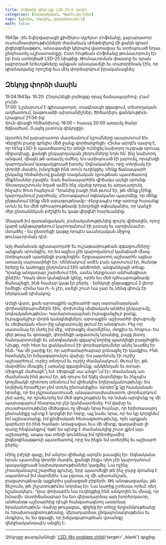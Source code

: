 ```yaml
---
title: Հոֆմանի զեկոյցը LSD-25-ի մասին
categories: [Հասարակական, Պատմութիւններ]
tags: [քիմիա, մարդիկ, թարգմանութիւն]
math: false
---
```


1943թ.-ին Շվերցարացի քիմիկոս Ալբերտ Հոֆմանը, լաբարատոր ուսումնասիրութիւնների ժամանակ սինթեզելով մի քանի գրամ լիզերգինաթթու, անսպասելի կերպով վատացաւ եւ ստիպուած եղաւ ընդհատել աշխատանքը։
Ըստ էութեան Հոֆմանը թունաւորուել էր իր իսկ ստեղծած LSD-25 նիւթից։ Թունաւորման փաստը եւ դրան յաջորդած երեւոյթները այնքան անսպասելի եւ տարօրինակ էին, որ գիտնականը որոշեց եւս մէկ փորձարկում իրականացնել։

## **Զեկոյց փորձի մասին**

19.04.1943թ. 16:20: Ընդունեցի լուծոյթը օրալ ճանապարհով։ Համ չունի։  
17:00: Նշմարւում է գլխապտոյտ, տագնապի զգացում, տեսողական աղճատում, կաթուածի ախտանիշներ, ծիծաղելու ցանկութիւն։  
Լրացում 21:04-ից՝  
Տուն գնացի հեծանիւով։ 18:00 – հասայ 20:00 առաւել ծանր ճգնաժամ։ (Նայել յատուկ զեկոյցը)։

Այստեղ իմ լաբարատոր մատեանում նշումները աւարտւում են։ Վերջին բառը գրելիս մեծ ջանք գործադրեցի։ Հիմա արդէն պարզ է, որ հէնց LSD-ի պատճառով էր տեղի ունեցել նախորդ ուրբաթ օրուայ միջադէպը, քանզի ընկալողական շեղումները նոյն են՝ ինչ նախորդ անգամ, միայն թե առաւել ուժեղ։ Ես ստիպուած էի լարուել, որպէսզի կարողանամ կապակցուած խօսել։ Օգնականիս, որը տեղեակ էր փորձի մասին, խնդրեցի ինձ տուն ուղեկցել։ Մենք ճանապարհ ընկանք հեծանիւով քանզի ռազմական դրութեան պատճառով մեքենաներ չկային։ Տան ճանապարհին վիճակս աւելի սրուեց։ Տեսադաշտումս եղած ամէն ինչ սկսեց դողալ եւ աղաւաղուել, ինչպէս ծուռ հայելում։ Դրանից բացի ինձ թւում էր, թե մենք չէինք կարողանում շարժուել։ Հետագայում օգնականս պատմեց, որ մենք ընթանում էինք մեծ արագութեամբ։ Վերջապէս ողջ-առողջ հասանք տուն եւ ես մեծ դժուարութեամբ խնդրեցի օգնականիս, որ կանչի մեր ընտանեկան բժշկին եւ կաթ վերցնի հարեւանից։

Չնայած իմ զառանցական, բանականութիւնից զուրկ վիճակին, որոշ կարճ ակնթարթերում կարողանում էի յստակ եւ արդիւնաւէտ մտածել - ես ընտրեցի կաթը որպէս աւանդական միջոց թունաւորման դէմ։

Այդ ժամանակ գլխապտոյտի եւ ուշաթափութեան զգացումները այնքան սրուեցին, որ ես այլեւս չէի կարողանում կանգնած մնալ։ Ստիպուած պառկեցի բազմոցին։ Շրջապատող աշխարհն այլեւս առաւել սարսափելի էր։ Սենեակում ամէն բան պտտւում էր, ծանօթ իրերը եւ կահոյքը ընդունում էին անճոռնի, անցանկալի տեսք։ Դրանք անդադար շարժւում էին, ասես ներքուստ անհանգիստ լինէին։ Դռան մօտ կանգնած կինը, որին ես մեծ դժուարութեամբ ճանաչեցի, ինձ համար կաթ էր բերել - երեկոյի ընթացքում 2 լիտր խմեցի։ Հիմա նա Ռ.-ն չէր, աւելի շուտ նա չար եւ նենգ վհուկ էր ներկուած դիմակով։

Աւելի վատ, քան արտաքին աշխարհի այդ սատանայական փոխակերպումներն էին, փոխուեց սեփական անձիս ընկալումը, նոյնականութիւնս։ Կամարտայայման իւրաքանչիւր ջանք, իւրաքանչիւր փորձ կանգնեցնելու արտաքին աշխարհի փլուզումը եւ սեփական «ես»-ից անջատումը թւում էր անօգուտ։ Ինչ-որ սատանայ էր մտել իմ մէջ, տիրացել մարմնինս, մտքիս եւ հոգուս։ Ես վեր թռայ եւ գոռացի, փորձեցի ազատուել նրանից, բայց յետոյ հանդարտուեցի եւ անօգնական զգալով նորից պառկեցի բազմոցին։ Նիւթը, որի հետ ես ցանկանում էի փորձարկումներ անել նւաճել էր ինձ։ Դա մի չարիք էր, որ արհամարհաբար բռնացել էր կամքիս։ Ինձ համակել էր խելագարուելու վախը։ Ես յայտնուել էի ուրիշ աշխարհում, ուրիշ տեղում եւ ուրիշ ժամանակում։ Թւում էր, թե մարմինս մնացել է առանց զգացմունք, անկենդան եւ օտար։ Միգուցէ մահացե՞լ եմ։ Միգուցէ սա անցո՞ւմ էր։ Ժամանակ առ ժամանակ ինձ թւում էր, թե դուրս եմ եկել մարմնիցս եւ ինչպէս կողմնակի դիտորդ տեսնում եմ վիճակիս եղերականութիւնը։ Ես նոյնիսկ հրաժեշտ չեմ տուել ընտանիքիս։ Արդեօ՞ք կը հասկանան նրանք, որ ես չկշռադատուած, անպատասխանատու փորձարկում չեմ արել, որ դրսեւորել եմ մեծ զգուշութիւն եւ որ նման արդիւնք ոչ մի պարագայում հնարաւոր չէր կանխատեսել։ Իմ վախը եւ յուսահատութիւնը մեծացաւ ոչ միայն նրա համար, որ երիտասարդ ընտանիքը պէտք է կորցնի իր հօրը, այլ նաեւ նրա, որ ես կը կորցնեմ իմ աշխատանք, իմ քիմիական հետազօտութիւնը, որն այդքան կարեւոր էր ինձ համար։ Առաջացաւ եւս մի միտք, գաղափար լի դառը հեգնանքով՝ եթե ես պէտք է ժամանակից շուտ լքեմ այս աշխարհը, ապա դա տեղի կունենայ իմ դիետիլամիդ լիզերգինաթթուի պատճառով, որը ես ինքն եմ ստեղծել եւ աշխարհ բերել։

Մինչ բժշկի գալը, իմ անյոյս վիճակը արդէն լաւացել էր։ Օգնականս նրան պատմեց փորձի մասին, քանզի ինքս դեռ չէի կարողանում կապակցուած նախադասութիւններ կազմել։ Նա ոչինչ չհասկանալով շարժեց գլուխը, երբ պատմեցի թե ինչ լուրջ վտանգ է սպառնում իմ մարմնին։ Նա չգտաւ ոչ մի ախտանշան, բացառութեամբ աչքերիս լայնացած բիբերի։ Թե անօթազարկս, թե ճնշումս, թե շնչառութիւնս նորմալ էր։ Նա կարիք չտեսաւ որեւէ դեղ նշանակելու։ Դրա փոխարէն նա ուղեկցեց ինձ անկողին եւ մնաց, որ խնամի։ Աստիճանաբար ես ետ վերադարձայ այդ խորհրդաւոր, անծանօթ աշխարհից դէպի հանգստացնող առօրեայ իրականութիւն։ Վախը թուլացաւ, զիջեց իր տեղը երջանկութեանը ու երախտագիտութեանը, վերադարձաւ ընկալունակութիւնս եւ մտքերս, եւ ես զգացի, որ խելագարութեան վտանգը վերջնականապէս անցել է։

---

Զեկոյցը թարգմանեցի՝ [LSD: My problem child](https://www.amazon.com/s?k=9780199639410){:target='\_blank'} գրքից։
